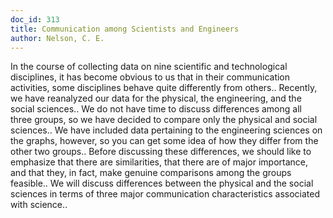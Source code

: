 ```yaml
---
doc_id: 313
title: Communication among Scientists and Engineers
author: Nelson, C. E.
---
```


In the course of collecting data on nine scientific and technological
disciplines, it has become obvious to us that in their communication 
activities, some disciplines behave quite differently from others.. Recently,
we have reanalyzed our data for the physical, the engineering, and the social
sciences.. We do not have time to discuss differences among all three groups,
so we have decided to compare only the physical and social sciences.. We have
included data pertaining to the engineering sciences on the graphs, however,
so you can get some idea of how they differ from the other two groups..
   Before discussing these differences, we should like to emphasize that there
are similarities, that there are of major importance, and that they, in fact,
make genuine comparisons among the groups feasible..
   We will discuss differences between the physical and the social sciences in
terms of three major communication characteristics associated with science..